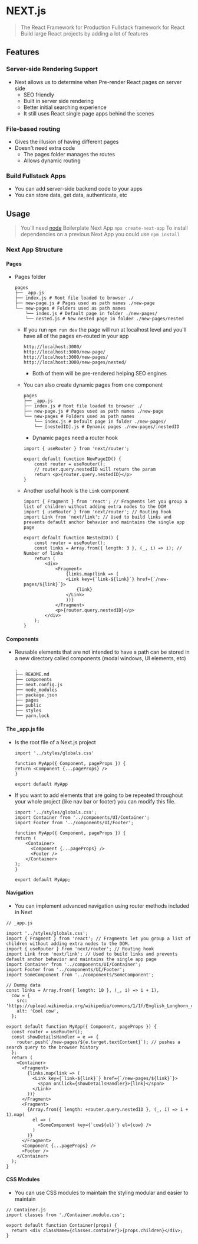 # NEXT.js

> The React Framework for Production
> Fullstack framework for React
> Build large React projects by adding a lot of features

## Features

### Server-side Rendering Support

-   Next allows us to determine when Pre-render React pages on server side
    -   SEO friendly
    -   Built in server side rendering
    -   Better initial searching experience
    -   It still uses React single page apps behind the scenes

### File-based routing

-   Gives the illusion of having different pages
-   Doesn't need extra code
    -   The pages folder manages the routes
    -   Allows dynamic routing

### Build Fullstack Apps

-   You can add server-side backend code to your apps
-   You can store data, get data, authenticate, etc

## Usage

> You'll need [node](https://nodejs.org/)
> Boilerplate Next App `npx create-next-app`
> To install dependencies on a previous Next App you could use `npm install`

### Next App Structure

#### Pages

-   Pages folder

    ```SHELL
    pages
    ├── _app.js
    ├── index.js # Root file loaded to browser ./
    ├── new-page.js # Pages used as path names ./new-page
    └── new-pages # Folders used as path names
        └── index.js # Default page in folder ./new-pages/
        └── nested.js # New nested page in folder ./new-pages/nested
    ```

    -   If you run `npm run dev` the page will run at localhost level and you'll have all of the pages en-routed in your app

        ```SHELL
        http://localhost:3000/
        http://localhost:3000/new-page/
        http://localhost:3000/new-pages/
        http://localhost:3000/new-pages/nested/
        ```

        -   Both of them will be pre-rendered helping SEO engines

    -   You can also create dynamic pages from one component

        ```SHELL
        pages
        ├── _app.js
        ├── index.js # Root file loaded to browser ./
        ├── new-page.js # Pages used as path names ./new-page
        └── new-pages # Folders used as path names
            └── index.js # Default page in folder ./new-pages/
            └── [nestedID].js # Dynamic pages ./new-pages/:nestedID
        ```

        -   Dynamic pages need a router hook

        ```JSX
        import { useRouter } from 'next/router';

        export default function NewPageID() {
            const router = useRouter();
            // router.query.nestedID will return the param
            return <p>{router.query.nestedID}</p>
        }
        ```

    -   Another useful hook is the `Link` component

        ```JSX
        import { Fragment } from 'react'; // Fragments let you group a list of children without adding extra nodes to the DOM
        import { useRouter } from 'next/router'; // Routing hook
        import Link from 'next/link'; // Used to build links and prevents default anchor behavior and maintains the single app page

        export default function NestedID() {
            const router = useRouter();
            const links = Array.from({ length: 3 }, (_, i) => i); // Number of links
            return (
                <div>
                    <Fragment>
                        {links.map(link => (
                        <Link key={`link-${link}`} href={`/new-pages/${link}`}>
                            {link}
                        </Link>
                        ))}
                    </Fragment>
                    <p>{router.query.nestedID}</p>
                </div>
            );
        }
        ```

#### Components

-   Reusable elements that are not intended to have a path can be stored in a new directory called components (modal windows, UI elements, etc)

    ```SHELL
    .
    ├── README.md
    ├── components
    ├── next.config.js
    ├── node_modules
    ├── package.json
    ├── pages
    ├── public
    ├── styles
    └── yarn.lock
    ```

#### The \_app.js file

-   Is the root file of a Next.js project

    ```JSX
    import '../styles/globals.css'

    function MyApp({ Component, pageProps }) {
    return <Component {...pageProps} />
    }

    export default MyApp
    ```

-   If you want to add elements that are going to be repeated throughout your whole project (like nav bar or footer) you can modify this file.

    ```JSX
    import '../styles/globals.css';
    import Container from '../components/UI/Container';
    import Footer from '../components/UI/Footer';

    function MyApp({ Component, pageProps }) {
    return (
        <Container>
          <Component {...pageProps} />
          <Footer />
        </Container>
    );
    }

    export default MyApp;
    ```

#### Navigation

-   You can implement advanced navigation using router methods included in Next

```JSX
// _app.js

import '../styles/globals.css';
import { Fragment } from 'react'; // Fragments let you group a list of children without adding extra nodes to the DOM.
import { useRouter } from 'next/router'; // Routing hook
import Link from 'next/link'; // Used to build links and prevents default anchor behavior and maintains the single app page
import Container from '../components/UI/Container';
import Footer from '../components/UI/Footer';
import SomeComponent from '../components/SomeComponent';

// Dummy data
const links = Array.from({ length: 10 }, (_, i) => i + 1),
  cow = {
    src: 'https://upload.wikimedia.org/wikipedia/commons/1/1f/English_Longhorn_cow_and_calf.jpg',
    alt: 'Cool cow',
  };

export default function MyApp({ Component, pageProps }) {
  const router = useRouter();
  const showDetailsHandler = e => {
    router.push(`/new-pages/${e.target.textContent}`); // pushes a search query to the browser history
  };
  return (
    <Container>
      <Fragment>
        {links.map(link => (
          <Link key={`link-${link}`} href={`/new-pages/${link}`}>
            <span onClick={showDetailsHandler}>{link}</span>
          </Link>
        ))}
      </Fragment>
      <Fragment>
        {Array.from({ length: +router.query.nestedID }, (_, i) => i + 1).map(
          el => (
            <SomeComponent key={`cow${el}`} el={cow} />
          )
        )}
      </Fragment>
      <Component {...pageProps} />
      <Footer />
    </Container>
  );
}
```

#### CSS Modules

-   You can use CSS modules to maintain the styling modular and easier to maintain

```JSX
// Container.js
import classes from './Container.module.css';

export default function Container(props) {
  return <div className={classes.container}>{props.children}</div>;
}
```
